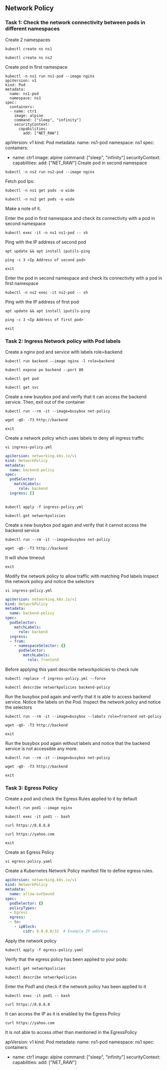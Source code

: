 ## Network Policy

### Task 1: Check the network connectivity between pods in different namespaces
Create 2 namespaces
```
kubectl create ns ns1
```

```
kubectl create ns ns2
```
Create pod in first namespace
```
kubectl -n ns1 run ns1-pod --image nginx
apiVersion: v1
kind: Pod
metadata:
  name: ns1-pod
  namespace: ns1
spec:
  containers:
  - name: ctr1
    image: alpine
    command: ["sleep", "infinity"]
    securityContext:
      capabilities:
        add: ["NET_RAW"]
```
apiVersion: v1
kind: Pod
metadata:
  name: ns1-pod
  namespace: ns1
spec:
  containers:
  - name: ctr1
    image: alpine
    command: ["sleep", "infinity"]
    securityContext:
      capabilities:
        add: ["NET_RAW"]
Create pod in second namespace
```
kubectl -n ns2 run ns2-pod --image nginx 
```
Fetch pod Ips:
```
kubectl -n ns1 get pods -o wide
```
```
kubectl -n ns2 get pods -o wide
```
Make a note of it.

Enter the pod in first namespace  and check its connectivity with a pod in second namespace
```
kubectl exec -it -n ns1 ns1-pod -- sh
```
Ping with the IP address of second pod
```
apt update && apt install iputils-ping
```
```
ping -c 3 <Ip Address of second pod>
```

```
exit
```
Enter the pod in second namespace  and check its connectivity with a pod in first namespace
```
kubectl -n ns2 exec -it ns2-pod -- sh
```
Ping with the IP address of first pod
```
apt update && apt install iputils-ping
```
```
ping -c 3 <Ip Address of first pod>
```
```
exit
```

### Task 2: Ingress Network policy with Pod labels 

Create a nginx pod and service with labels role=backend
```
kubectl run backend --image nginx -l role=backend
```
```
kubectl expose po backend --port 80 
```
```
kubectl get pod
```
```
kubectl get svc
```
Create a new busybox pod and verify that it can access the backend service.
Then, exit out of the container
```
kubectl run --rm -it --image=busybox net-policy 
```
```
wget -qO- -T3 http://backend   
```
```
exit
```
Create a network policy which uses labels to deny all ingress traffic
```
vi ingress-policy.yml
```
```yaml
apiVersion: networking.k8s.io/v1
kind: NetworkPolicy
metadata:
  name: backend-policy
spec:
  podSelector:
    matchLabels:
      role: backend
  ingress: []
    
```
```
kubectl apply -f ingress-policy.yml
```
```
kubectl get networkpolicies
```
Create a new busybox pod again and verify that it cannot access the backend service
```
kubectl run --rm -it --image=busybox net-policy
```
```
wget -qO- -T3 http://backend
```
It will show timeout

```
exit
```
Modify the network policy to allow traffic with matching Pod labels 
Inspect the network policy and notice the selectors
```
vi ingress-policy.yml
```
```yaml
apiVersion: networking.k8s.io/v1
kind: NetworkPolicy
metadata:
  name: backend-policy
spec:
  podSelector:
    matchLabels:
      role: backend
  ingress:
  - from:
    - namespaceSelector: {}
      podSelector:
        matchLabels:
          role: frontend		  
```
Before applying this yaml describe networkpolicies to check rule
```
kubectl replace -f ingress-policy.yml --force
```
```
kubectl describe networkpolicies backend-policy
```
Run the busybox pod again and verify that it is able to access backend service.
Notice the labels on the Pod. Inspect the network policy and notice the selectors
```
kubectl run --rm -it --image=busybox --labels role=frontend net-policy
```
```
wget -qO- -T3 http://backend
```

```
exit
```
Run the busybox pod again without labels and notice that the backend service is not accessible any more.
```
kubectl run --rm -it --image=busybox net-policy 
```
```
wget -qO- -T3 http://backend
```

```
exit
```

### Task 3: Egress Policy
Create a pod and check the Egress Rules applied to it by default
```
kubectl run pod1 --image nginx
```
```
kubectl exec -it pod1 -- bash
```
```
curl https://8.8.8.8
```
```
curl https://yahoo.com
```

```
exit
```
Create an Egress Policy
```
vi egress-policy.yaml
```
Create a Kubernetes Network Policy manifest file to define egress rules.
```yaml
apiVersion: networking.k8s.io/v1
kind: NetworkPolicy
metadata:
  name: allow-outbound
spec:
  podSelector: {}
  policyTypes:
  - Egress
  egress:
  - to:
    - ipBlock:
        cidr: 8.8.8.8/32  # Example IP address
```
Apply the network policy 
```
kubectl apply -f egress-policy.yaml
```
Verify that the egress policy has been applied to your pods:
```
kubectl get networkpolicies
```
```
kubectl describe networkpolicies
```
Enter the Pod1 and check if the network policy has been applied to it
```
kubectl exec -it pod1 -- bash
```
```
curl https://8.8.8.8
```
It can access the IP as it is enabled by the Egress Policy
```
curl https://yahoo.com
```
It is not able to access other than mentioned in the EgressPolicy


apiVersion: v1
kind: Pod
metadata:
  name: ns1-pod
  namespace: ns1
spec:
  containers:
  - name: ctr1
    image: alpine
    command: ["sleep", "infinity"]
    securityContext:
      capabilities:
        add: ["NET_RAW"]
